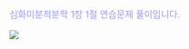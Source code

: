 <br><font size="3" color="9999FF">심화미분적분학 1장 1절 연습문제 풀이입니다. </font><br><br>
<img src = "{{site.baseurl}}/assets/images/1jang1jull1.png">
